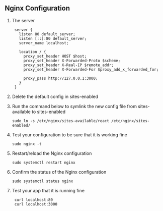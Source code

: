 ## Nginx Configuration
1. The server

        server {
          listen 80 default_server;
          listen [::]:80 default_server;
          server_name localhost;
        
          location / {
            proxy_set_header HOST $host;
            proxy_set_header X-Forwarded-Proto $scheme;
            proxy_set_header X-Real-IP $remote_addr;
            proxy_set_header X-Forwarded-For $proxy_add_x_forwarded_for;
        
            proxy_pass http://127.0.0.1:3000;
          }
        }
        
2. Delete the default config in sites-enabled
3. Run the command below to symlink the new config file from sites-available to sites-enabled

       sudo ln -s /etc/nginx/sites-available/react /etc/nginx/sites-enabled/

4. Test your configuration to be sure that it is working fine

       sudo nginx -t

5. Restart/reload the Nginx configuration

       sudo systemctl restart nginx

6. Confirm the status of the Nginx configuration

       sudo systemctl status nginx

7. Test your app that it is running fine

        curl localhost:80
        curl localhost:3000
